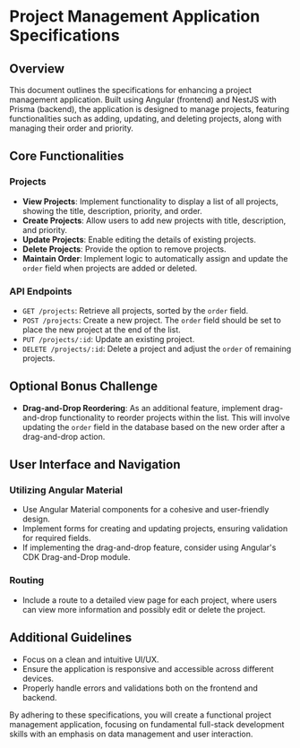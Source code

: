 # Project Management Application Specifications

## Overview

This document outlines the specifications for enhancing a project management application. Built using Angular (frontend) and NestJS with Prisma (backend), the application is designed to manage projects, featuring functionalities such as adding, updating, and deleting projects, along with managing their order and priority.

## Core Functionalities

### Projects

- **View Projects**: Implement functionality to display a list of all projects, showing the title, description, priority, and order.
- **Create Projects**: Allow users to add new projects with title, description, and priority.
- **Update Projects**: Enable editing the details of existing projects.
- **Delete Projects**: Provide the option to remove projects.
- **Maintain Order**: Implement logic to automatically assign and update the `order` field when projects are added or deleted.

### API Endpoints

- `GET /projects`: Retrieve all projects, sorted by the `order` field.
- `POST /projects`: Create a new project. The `order` field should be set to place the new project at the end of the list.
- `PUT /projects/:id`: Update an existing project.
- `DELETE /projects/:id`: Delete a project and adjust the `order` of remaining projects.

## Optional Bonus Challenge

- **Drag-and-Drop Reordering**: As an additional feature, implement drag-and-drop functionality to reorder projects within the list. This will involve updating the `order` field in the database based on the new order after a drag-and-drop action.

## User Interface and Navigation

### Utilizing Angular Material

- Use Angular Material components for a cohesive and user-friendly design.
- Implement forms for creating and updating projects, ensuring validation for required fields.
- If implementing the drag-and-drop feature, consider using Angular's CDK Drag-and-Drop module.

### Routing

- Include a route to a detailed view page for each project, where users can view more information and possibly edit or delete the project.

## Additional Guidelines

- Focus on a clean and intuitive UI/UX.
- Ensure the application is responsive and accessible across different devices.
- Properly handle errors and validations both on the frontend and backend.

By adhering to these specifications, you will create a functional project management application, focusing on fundamental full-stack development skills with an emphasis on data management and user interaction.
